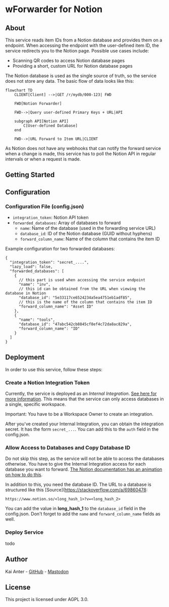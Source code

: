 # wForwarder for Notion

## About

This service reads item IDs from a Notion database and provides them on a endpoint. When accessing the endpoint with the
user-defined item ID, the service redirects you to the Notion page. Possible use cases include:

- Scanning QR codes to access Notion database pages
- Providing a short, custom URL for Notion database pages

The Notion database is used as the single source of truth, so the service does not store any data. The basic flow of
data looks like this:

```mermaid
flowchart TD
    CLIENT[Client] -->|GET /r/mydb/000-123| FWD

    FWD[Notion Forwarder]

    FWD-->|Query user-defined Primary Keys + URL|API

    subgraph API[Notion API]
        C[User-defined Database]
    end

    FWD-->|URL Forward to Item URL|CLIENT
```

As Notion does not have any webhooks that can notify the forward service when a change is made, this service has to poll
the Notion API in regular intervals or when a request is made.

## Getting Started

## Configuration

### Configuration File (config.json)

- `integration_token`: Notion API token
- `forwarded_databases`: Array of databases to forward
    - `name`: Name of the database (used in the forwarding service URL)
    - `database_id`: ID of the Notion database (GUID without hyphens)
    - `forward_column_name`: Name of the column that contains the item ID

Example configuration for two forwarded databases:

```json5
{
  "integration_token": "secret_....",
  "lazy_load": false,
  "forwarded_databases": [
    {
      // this part is used when accessing the service endpoint
      "name": "inv",
      // this id can be obtained from the URL when viewing the database in Notion
      "database_id": "5e33117ce6524234a5ea4751eb1adf85",
      // this is the name of the column that contains the item ID
      "forward_column_name": "Asset ID"
    },
    {
      "name": "tools",
      "database_id": "47abc542cb8845cf8ef4c72da8ac829a",
      "forward_column_name": "ID"
    }
  ]
}
```

## Deployment

In order to use this service, follow these steps:

### Create a Notion Integration Token

Currently, the service is deployed as an *Internal
Integration*. [See here for more information](https://developers.notion.com/docs/getting-started#internal-integrations).
This means that the service can only access databases in a single, specific workspace.

Important: You have to be a Workspace Owner to create an integration.

After you've created your Internal Integration, you can obtain the integration secret. It has the form `secret_...`. You
can add this to the `auth` field in the config.json.

### Allow Access to Databases and Copy Database ID

Do not skip this step, as the service will not be able to access the databases otherwise. You have to give the Internal
Integration access for each database you want to forward.
[The Notion documentation has an animation on how to do this](https://developers.notion.com/docs/create-a-notion-integration#give-your-integration-page-permissions).

In addition to this, you need the database ID. The URL to a database is structured like this [Source](https://stackoverflow.com/a/69860478:

```plain
https://www.notion.so/<long_hash_1>?v=<long_hash_2>
```

You can add the value in **long_hash_1** to the `database_id` field in the config.json. Don't forget to add the `name`
and `forward_column_name` fields as well.

### Deploy Service

todo

## Author

Kai Anter - [GitHub](https://github.com/Tanikai) - [Mastodon](https://hachyderm.io/@Tanikai)

## License

This project is licensed under AGPL 3.0.
